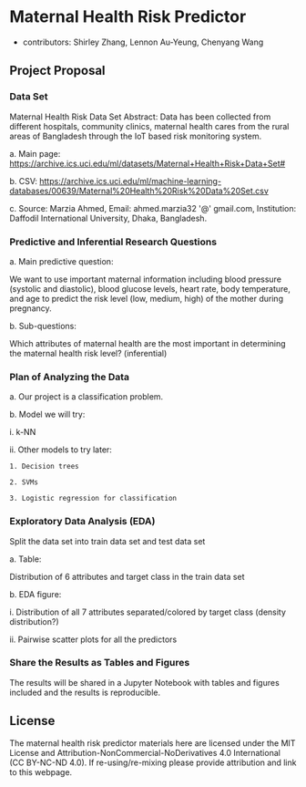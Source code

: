 # Maternal Health Risk Predictor

- contributors: Shirley Zhang, Lennon Au-Yeung, Chenyang Wang

## Project Proposal

### Data Set

Maternal Health Risk Data Set
Abstract: Data has been collected from different hospitals, community clinics, maternal health cares from the rural areas of Bangladesh through the IoT based risk monitoring system.

a. Main page: https://archive.ics.uci.edu/ml/datasets/Maternal+Health+Risk+Data+Set# 

b. CSV: https://archive.ics.uci.edu/ml/machine-learning-databases/00639/Maternal%20Health%20Risk%20Data%20Set.csv 

c. Source: Marzia Ahmed, Email: ahmed.marzia32 '@' gmail.com, Institution: Daffodil International University, Dhaka, Bangladesh.

### Predictive and Inferential Research Questions

a. Main predictive question: 

  We want to use important maternal information including blood pressure (systolic and diastolic), blood glucose levels, heart rate, body temperature, and age to predict the risk level (low, medium, high) of the mother during pregnancy. 
  
b. Sub-questions: 

  Which attributes of maternal health are the most important in determining the maternal health risk level? (inferential) 

### Plan of Analyzing the Data

a. Our project is a classification problem. 

b. Model we will try: 

  i. k-NN
  
  ii. Other models to try later: 
  
    1. Decision trees 
    
    2. SVMs 
    
    3. Logistic regression for classification 

### Exploratory Data Analysis (EDA)

Split the data set into train data set and test data set

a. Table: 

  Distribution of 6 attributes and target class in the train data set
  
b. EDA figure: 

  i. Distribution of all 7 attributes separated/colored by target class (density distribution?) 
  
  ii. Pairwise scatter plots for all the predictors

### Share the Results as Tables and Figures
The results will be shared in a Jupyter Notebook with tables and figures included and the results is reproducible.

## License
The maternal health risk predictor materials here are licensed under the MIT License and Attribution-NonCommercial-NoDerivatives 4.0 International (CC BY-NC-ND 4.0). If re-using/re-mixing please provide attribution and link to this webpage.



